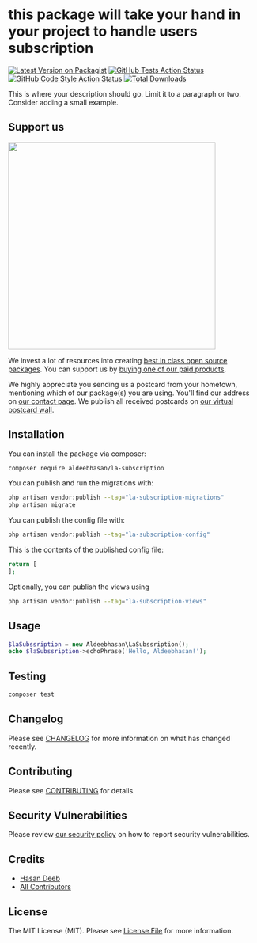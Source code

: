 # this package will take your hand in your project to handle users subscription 

[![Latest Version on Packagist](https://img.shields.io/packagist/v/aldeebhasan/la-subscription.svg?style=flat-square)](https://packagist.org/packages/aldeebhasan/la-subscription)
[![GitHub Tests Action Status](https://img.shields.io/github/actions/workflow/status/aldeebhasan/la-subscription/run-tests.yml?branch=main&label=tests&style=flat-square)](https://github.com/aldeebhasan/la-subscription/actions?query=workflow%3Arun-tests+branch%3Amain)
[![GitHub Code Style Action Status](https://img.shields.io/github/actions/workflow/status/aldeebhasan/la-subscription/fix-php-code-style-issues.yml?branch=main&label=code%20style&style=flat-square)](https://github.com/aldeebhasan/la-subscription/actions?query=workflow%3A"Fix+PHP+code+style+issues"+branch%3Amain)
[![Total Downloads](https://img.shields.io/packagist/dt/aldeebhasan/la-subscription.svg?style=flat-square)](https://packagist.org/packages/aldeebhasan/la-subscription)

This is where your description should go. Limit it to a paragraph or two. Consider adding a small example.

## Support us

[<img src="https://github-ads.s3.eu-central-1.amazonaws.com/la-subscription.jpg?t=1" width="419px" />](https://spatie.be/github-ad-click/la-subscription)

We invest a lot of resources into creating [best in class open source packages](https://spatie.be/open-source). You can support us by [buying one of our paid products](https://spatie.be/open-source/support-us).

We highly appreciate you sending us a postcard from your hometown, mentioning which of our package(s) you are using. You'll find our address on [our contact page](https://spatie.be/about-us). We publish all received postcards on [our virtual postcard wall](https://spatie.be/open-source/postcards).

## Installation

You can install the package via composer:

```bash
composer require aldeebhasan/la-subscription
```

You can publish and run the migrations with:

```bash
php artisan vendor:publish --tag="la-subscription-migrations"
php artisan migrate
```

You can publish the config file with:

```bash
php artisan vendor:publish --tag="la-subscription-config"
```

This is the contents of the published config file:

```php
return [
];
```

Optionally, you can publish the views using

```bash
php artisan vendor:publish --tag="la-subscription-views"
```

## Usage

```php
$laSubssription = new Aldeebhasan\LaSubssription();
echo $laSubssription->echoPhrase('Hello, Aldeebhasan!');
```

## Testing

```bash
composer test
```

## Changelog

Please see [CHANGELOG](CHANGELOG.md) for more information on what has changed recently.

## Contributing

Please see [CONTRIBUTING](CONTRIBUTING.md) for details.

## Security Vulnerabilities

Please review [our security policy](../../security/policy) on how to report security vulnerabilities.

## Credits

- [Hasan Deeb](https://github.com/aldeebhasan)
- [All Contributors](../../contributors)

## License

The MIT License (MIT). Please see [License File](LICENSE.md) for more information.
